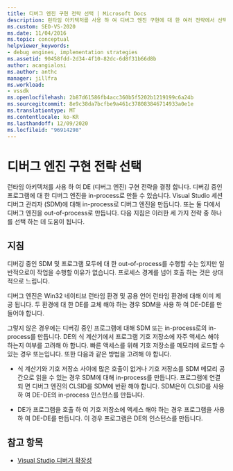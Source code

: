 ```yaml
---
title: 디버그 엔진 구현 전략 선택 | Microsoft Docs
description: 런타임 아키텍처를 사용 하 여 디버그 엔진 구현에 대 한 여러 전략에서 선택 하는 방법을 알아봅니다.
ms.custom: SEO-VS-2020
ms.date: 11/04/2016
ms.topic: conceptual
helpviewer_keywords:
- debug engines, implementation strategies
ms.assetid: 90458fdd-2d34-4f10-82dc-6d8f31b66d8b
author: acangialosi
ms.author: anthc
manager: jillfra
ms.workload:
- vssdk
ms.openlocfilehash: 2b87d61586fb4acc360b5f5202b1219199c6a24b
ms.sourcegitcommit: 8e9c38da7bcfbe9a461c378083846714933a0e1e
ms.translationtype: MT
ms.contentlocale: ko-KR
ms.lasthandoff: 12/09/2020
ms.locfileid: "96914298"
---
```

# <a name="choose-a-debug-engine-implementation-strategy"></a>디버그 엔진 구현 전략 선택
런타임 아키텍처를 사용 하 여 DE (디버그 엔진) 구현 전략을 결정 합니다. 디버깅 중인 프로그램에 대 한 디버그 엔진을 in-process로 만들 수 있습니다. Visual Studio 세션 디버그 관리자 (SDM)에 대해 in-process로 디버그 엔진을 만듭니다. 또는 둘 다에서 디버그 엔진을 out-of-process로 만듭니다. 다음 지침은 이러한 세 가지 전략 중 하나를 선택 하는 데 도움이 됩니다.

## <a name="guidelines"></a>지침
 디버깅 중인 SDM 및 프로그램 모두에 대 한 out-of-process를 수행할 수는 있지만 일반적으로이 작업을 수행할 이유가 없습니다. 프로세스 경계를 넘어 호출 하는 것은 상대적으로 느립니다.

 디버그 엔진은 Win32 네이티브 런타임 환경 및 공용 언어 런타임 환경에 대해 이미 제공 됩니다. 두 환경에 대 한 DE를 교체 해야 하는 경우 SDM을 사용 하 여 DE-DE를 만들어야 합니다.

 그렇지 않은 경우에는 디버깅 중인 프로그램에 대해 SDM 또는 in-process로의 in-process를 만듭니다. DE의 식 계산기에서 프로그램 기호 저장소에 자주 액세스 해야 하는지 여부를 고려해 야 합니다. 빠른 액세스를 위해 기호 저장소를 메모리에 로드할 수 있는 경우 또는입니다. 또한 다음과 같은 방법을 고려해 야 합니다.

- 식 계산기와 기호 저장소 사이에 많은 호출이 없거나 기호 저장소를 SDM 메모리 공간으로 읽을 수 있는 경우 SDM에 대해 in-process를 만듭니다. 프로그램에 연결 되 면 디버그 엔진의 CLSID를 SDM에 반환 해야 합니다. SDM은이 CLSID를 사용 하 여 DE-DE의 in-process 인스턴스를 만듭니다.

- DE가 프로그램을 호출 하 여 기호 저장소에 액세스 해야 하는 경우 프로그램을 사용 하 여 DE-DE를 만듭니다. 이 경우 프로그램은 DE의 인스턴스를 만듭니다.

## <a name="see-also"></a>참고 항목
- [Visual Studio 디버거 확장성](../../extensibility/debugger/visual-studio-debugger-extensibility.md)
